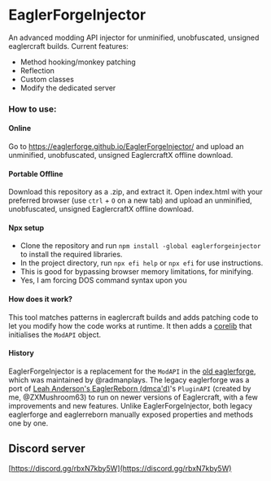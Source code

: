 # EaglerForgeInjector

An advanced modding API injector for unminified, unobfuscated, unsigned eaglercraft builds.
Current features:

- Method hooking/monkey patching
- Reflection
- Custom classes
- Modify the dedicated server

### How to use:

#### Online

Go to https://eaglerforge.github.io/EaglerForgeInjector/ and upload an unminified, unobfuscated, unsigned EaglercraftX offline download.

#### Portable Offline

Download this repository as a .zip, and extract it. Open index.html with your preferred browser (use `ctrl` + `O` on a new tab) and upload an unminified, unobfuscated, unsigned EaglercraftX offline download.

#### Npx setup

- Clone the repository and run `npm install -global eaglerforgeinjector` to install the required libraries.
- In the project directory, run `npx efi help` or `npx efi` for use instructions.
- This is good for bypassing browser memory limitations, for minifying.
- Yes, I am forcing DOS command syntax upon you

#### How does it work?

This tool matches patterns in eaglercraft builds and adds patching code to let you modify how the code works at runtime. It then adds a [corelib](./postinit.js) that initialises the `ModAPI` object.

#### History

EaglerForgeInjector is a replacement for the `ModAPI` in the [old eaglerforge](https://github.com/EaglerForge/EaglerForge-old), which was maintained by @radmanplays. The legacy eaglerforge was a port of [Leah Anderson's EaglerReborn (dmca'd)](https://github.com/EaglerReborn/reborn)'s `PluginAPI` (created by me, @ZXMushroom63) to run on newer versions of Eaglercraft, with a few improvements and new features. Unlike EaglerForgeInjector, both legacy eaglerforge and eaglerreborn manually exposed properties and methods one by one.

## Discord server

[https://discord.gg/rbxN7kby5W](https://discord.gg/rbxN7kby5W)
